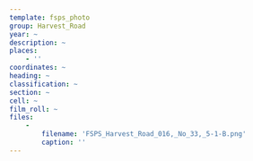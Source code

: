 ```yaml
---
template: fsps_photo
group: Harvest_Road
year: ~
description: ~
places:
    - ''
coordinates: ~
heading: ~
classification: ~
section: ~
cell: ~
film_roll: ~
files:
    -
        filename: 'FSPS_Harvest_Road_016,_No_33,_5-1-B.png'
        caption: ''
---
```

